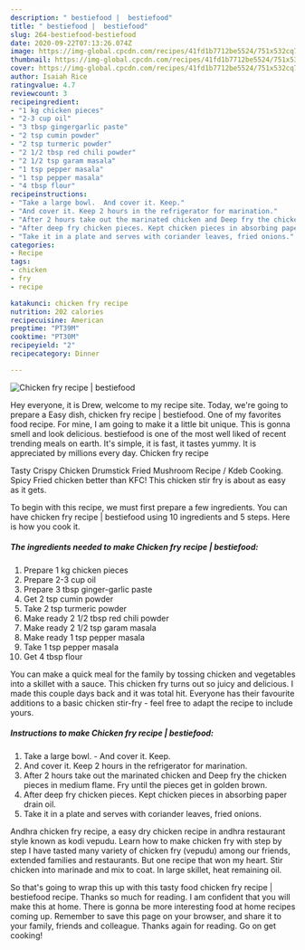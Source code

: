 ```yaml
---
description: " bestiefood |  bestiefood"
title: " bestiefood |  bestiefood"
slug: 264-bestiefood-bestiefood
date: 2020-09-22T07:13:26.074Z
image: https://img-global.cpcdn.com/recipes/41fd1b7712be5524/751x532cq70/chicken-fry-recipe-bestiefood-recipe-main-photo.jpg
thumbnail: https://img-global.cpcdn.com/recipes/41fd1b7712be5524/751x532cq70/chicken-fry-recipe-bestiefood-recipe-main-photo.jpg
cover: https://img-global.cpcdn.com/recipes/41fd1b7712be5524/751x532cq70/chicken-fry-recipe-bestiefood-recipe-main-photo.jpg
author: Isaiah Rice
ratingvalue: 4.7
reviewcount: 3
recipeingredient:
- "1 kg chicken pieces"
- "2-3 cup oil"
- "3 tbsp gingergarlic paste"
- "2 tsp cumin powder"
- "2 tsp turmeric powder"
- "2 1/2 tbsp red chili powder"
- "2 1/2 tsp garam masala"
- "1 tsp pepper masala"
- "1 tsp pepper masala"
- "4 tbsp flour"
recipeinstructions:
- "Take a large bowl.  And cover it. Keep."
- "And cover it. Keep 2 hours in the refrigerator for marination."
- "After 2 hours take out the marinated chicken and Deep fry the chicken pieces in medium flame. Fry until the pieces get in golden brown."
- "After deep fry chicken pieces. Kept chicken pieces in absorbing paper drain oil."
- "Take it in a plate and serves with coriander leaves, fried onions."
categories:
- Recipe
tags:
- chicken
- fry
- recipe

katakunci: chicken fry recipe 
nutrition: 202 calories
recipecuisine: American
preptime: "PT39M"
cooktime: "PT30M"
recipeyield: "2"
recipecategory: Dinner

---
```



![Chicken fry recipe | bestiefood](https://img-global.cpcdn.com/recipes/41fd1b7712be5524/751x532cq70/chicken-fry-recipe-bestiefood-recipe-main-photo.jpg)

Hey everyone, it is Drew, welcome to my recipe site. Today, we're going to prepare a Easy dish, chicken fry recipe | bestiefood. One of my favorites food recipe. For mine, I am going to make it a little bit unique. This is gonna smell and look delicious.
 bestiefood is one of the most well liked of recent trending meals on earth. It's simple, it is fast, it tastes yummy. It is appreciated by millions every day. Chicken fry recipe 

Tasty Crispy Chicken Drumstick Fried Mushroom Recipe / Kdeb Cooking. Spicy Fried chicken better than KFC! This chicken stir fry is about as easy as it gets.


To begin with this recipe, we must first prepare a few ingredients. You can have chicken fry recipe | bestiefood using 10 ingredients and 5 steps. Here is how you cook it.

<!--inarticleads1-->

##### The ingredients needed to make Chicken fry recipe | bestiefood:

1. Prepare 1 kg chicken pieces
1. Prepare 2-3 cup oil
1. Prepare 3 tbsp ginger-garlic paste
1. Get 2 tsp cumin powder
1. Take 2 tsp turmeric powder
1. Make ready 2 1/2 tbsp red chili powder
1. Make ready 2 1/2 tsp garam masala
1. Make ready 1 tsp pepper masala
1. Take 1 tsp pepper masala
1. Get 4 tbsp flour


You can make a quick meal for the family by tossing chicken and vegetables into a skillet with a sauce. This chicken fry turns out so juicy and delicious. I made this couple days back and it was total hit. Everyone has their favourite additions to a basic chicken stir-fry - feel free to adapt the recipe to include yours. 

<!--inarticleads2-->

##### Instructions to make Chicken fry recipe | bestiefood:

1. Take a large bowl. -  And cover it. Keep.
1. And cover it. Keep 2 hours in the refrigerator for marination.
1. After 2 hours take out the marinated chicken and Deep fry the chicken pieces in medium flame. Fry until the pieces get in golden brown.
1. After deep fry chicken pieces. Kept chicken pieces in absorbing paper drain oil.
1. Take it in a plate and serves with coriander leaves, fried onions.


Andhra chicken fry recipe, a easy dry chicken recipe in andhra restaurant style known as kodi vepudu. Learn how to make chicken fry with step by step I have tasted many variety of chicken fry (vepudu) among our friends, extended families and restaurants. But one recipe that won my heart. Stir chicken into marinade and mix to coat. In large skillet, heat remaining oil. 

So that's going to wrap this up with this tasty food chicken fry recipe | bestiefood recipe. Thanks so much for reading. I am confident that you will make this at home. There is gonna be more interesting food at home recipes coming up. Remember to save this page on your browser, and share it to your family, friends and colleague. Thanks again for reading. Go on get cooking!

